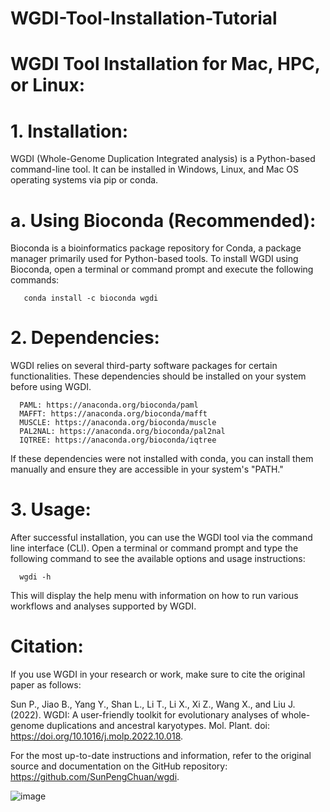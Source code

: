 # WGDI-Tool-Installation-Tutorial
# WGDI Tool Installation for Mac, HPC, or Linux:

# 1. Installation:

WGDI (Whole-Genome Duplication Integrated analysis) is a Python-based command-line tool. It can be installed in Windows, Linux, and Mac OS operating systems via pip or conda.

# a. Using Bioconda (Recommended):

Bioconda is a bioinformatics package repository for Conda, a package manager primarily used for Python-based tools. To install WGDI using Bioconda, open a terminal or command prompt and execute the following commands:

       conda install -c bioconda wgdi

# 2. Dependencies:

WGDI relies on several third-party software packages for certain functionalities. These dependencies should be installed on your system before using WGDI. 

      PAML: https://anaconda.org/bioconda/paml
      MAFFT: https://anaconda.org/bioconda/mafft
      MUSCLE: https://anaconda.org/bioconda/muscle
      PAL2NAL: https://anaconda.org/bioconda/pal2nal
      IQTREE: https://anaconda.org/bioconda/iqtree

If these dependencies were not installed with conda, you can install them manually and ensure they are accessible in your system's "PATH."

# 3. Usage:

After successful installation, you can use the WGDI tool via the command line interface (CLI). Open a terminal or command prompt and type the following command to see the available options and usage instructions:

      wgdi -h

This will display the help menu with information on how to run various workflows and analyses supported by WGDI.

# Citation:

If you use WGDI in your research or work, make sure to cite the original paper as follows:

Sun P., Jiao B., Yang Y., Shan L., Li T., Li X., Xi Z., Wang X., and Liu J. (2022). WGDI: A user-friendly toolkit for evolutionary analyses of whole-genome duplications and ancestral karyotypes. Mol. Plant. doi: https://doi.org/10.1016/j.molp.2022.10.018.

For the most up-to-date instructions and information, refer to the original source and documentation on the GitHub repository: https://github.com/SunPengChuan/wgdi.

![image](https://github.com/ABDULLAHGUJJAR/WGDI-Tool-Installation-Tutorial/assets/31093427/59c6e5ce-66a8-487a-82c6-7490fb03fd33)


